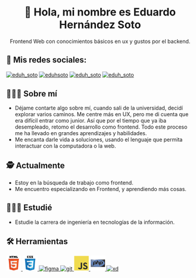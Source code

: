 <h1 align="center">👋 Hola, mi nombre es Eduardo Hernández Soto </h1>
<p align="center">Frontend Web con conocimientos básicos en ux y gustos por el backend. </p>

## 📱 Mis redes sociales:
<p align="left">
<a href="https://twitter.com/eduh_soto" target="blank"><img align="center" src="https://raw.githubusercontent.com/rahuldkjain/github-profile-readme-generator/master/src/images/icons/Social/twitter.svg" alt="eduh_soto" height="30" width="40" /></a>
<a href ="https://linkedin.com/in/eduhsoto" target="blank"><img align="center" src="https://raw.githubusercontent.com/rahuldkjain/github-profile-readme-generator/master/src/images/icons/Social/linked-in-alt.svg" alt="eduhsoto" height="30" width="40" /></a >
<a href ="https://www.behance.net/eduh_soto" target="blank"><img align="center" src="https://raw.githubusercontent.com/rahuldkjain/github-profile-readme-generator/master/src/images/icons/Social/behance.svg" alt="eduh_soto" height="30" width="40" /></a>
<a href="https://medium.com/eduh_soto" target="blank"><img align="center" src="https://raw.githubusercontent.com/rahuldkjain/github-profile-readme-generator/master/src/images/icons/Social/medium.svg" alt="eduh_soto" height="30" width="40" /></a>
</p>

## 👨🏻‍💻 Sobre mí
- Déjame contarte algo sobre mí, cuando sali de la universidad, decidí explorar varios caminos. Me centre más en UX, pero me di cuenta que 
era difícil entrar como junior. Así que por el tiempo que ya iba desempleado, retomo el desarrollo como frontend. Todo este proceso me ha llevado en grandes aprendizajes
y habilidades. 
- Me encanta darle vida a soluciones, usando el lenguaje que permita interactuar con la computadora o la web.

## 🕵️ Actualmente
- Estoy en la búsqueda de trabajo como frontend. 
- Me encuentro especializando en Frontend, y aprendiendo más cosas.

## 👨🏻‍🎓 Estudié 
- Estudie la carrera de ingeniería en tecnologías de la información.

## 🛠️ Herramientas
<p align="left"> 
<a href="https://www.w3.org/html/" target="_blank" rel="noreferrer"> <img src="https://raw.githubusercontent.com/devicons/devicon/master/icons/html5/html5-original-wordmark.svg" alt="html5" width="40" height="40"/> </a>
<a href="https://www.w3schools.com/css/" target="_blank" rel="noreferrer"> <img src="https://raw.githubusercontent.com/devicons/devicon/master/icons/css3/css3-original-wordmark.svg" alt="css3" width="40" height="40"/> </a> 
<a href="https://www.figma.com/" target="_blank" rel="noreferrer"> <img src="https://www.vectorlogo.zone/logos/figma/figma-icon.svg" alt="figma" width="40" height="40"/> </a> 
<a href="https://git-scm.com/" target="_blank" rel="noreferrer"> <img src="https://www.vectorlogo.zone/logos/git-scm/git-scm-icon.svg" alt="git" width="40" height="40"/> </a> 
<a href="https://developer.mozilla.org/en-US/docs/Web/JavaScript" target="_blank" rel="noreferrer"> <img src="https://raw.githubusercontent.com/devicons/devicon/master/icons/javascript/javascript-original.svg" alt="javascript" width="40" height="40"/> </a> 
<a href="https://www.php.net" target="_blank" rel="noreferrer"> <img src="https://raw.githubusercontent.com/devicons/devicon/master/icons/php/php-original.svg" alt="php" width="40" height="40"/> </a> 
<a href="https://www.adobe.com/products/xd.html" target="_blank" rel="noreferrer"> <img src="https://cdn.worldvectorlogo.com/logos/adobe-xd.svg" alt="xd" width="40" height="40"/> </a> </p>

<!---
eduhsoto/eduhsoto is a ✨ special ✨ repository because its `README.md` (this file) appears on your GitHub profile.
You can click the Preview link to take a look at your changes.
--->
